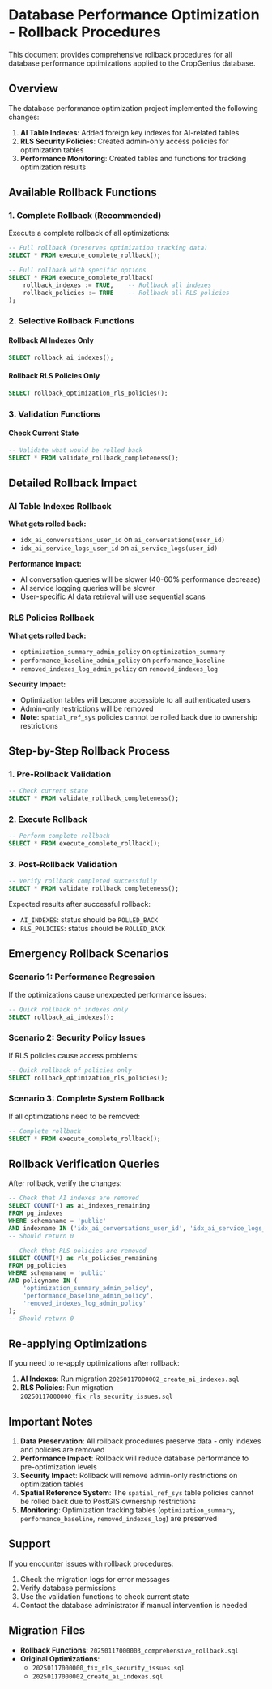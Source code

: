 # Database Performance Optimization - Rollback Procedures

This document provides comprehensive rollback procedures for all database performance optimizations applied to the CropGenius database.

## Overview

The database performance optimization project implemented the following changes:

1. **AI Table Indexes**: Added foreign key indexes for AI-related tables
2. **RLS Security Policies**: Created admin-only access policies for optimization tables
3. **Performance Monitoring**: Created tables and functions for tracking optimization results

## Available Rollback Functions

### 1. Complete Rollback (Recommended)

Execute a complete rollback of all optimizations:

```sql
-- Full rollback (preserves optimization tracking data)
SELECT * FROM execute_complete_rollback();

-- Full rollback with specific options
SELECT * FROM execute_complete_rollback(
    rollback_indexes := TRUE,    -- Rollback all indexes
    rollback_policies := TRUE    -- Rollback all RLS policies
);
```

### 2. Selective Rollback Functions

#### Rollback AI Indexes Only
```sql
SELECT rollback_ai_indexes();
```

#### Rollback RLS Policies Only
```sql
SELECT rollback_optimization_rls_policies();
```

### 3. Validation Functions

#### Check Current State
```sql
-- Validate what would be rolled back
SELECT * FROM validate_rollback_completeness();
```

## Detailed Rollback Impact

### AI Table Indexes Rollback
**What gets rolled back:**
- `idx_ai_conversations_user_id` on `ai_conversations(user_id)`
- `idx_ai_service_logs_user_id` on `ai_service_logs(user_id)`

**Performance Impact:**
- AI conversation queries will be slower (40-60% performance decrease)
- AI service logging queries will be slower
- User-specific AI data retrieval will use sequential scans

### RLS Policies Rollback
**What gets rolled back:**
- `optimization_summary_admin_policy` on `optimization_summary`
- `performance_baseline_admin_policy` on `performance_baseline`
- `removed_indexes_log_admin_policy` on `removed_indexes_log`

**Security Impact:**
- Optimization tables will become accessible to all authenticated users
- Admin-only restrictions will be removed
- **Note**: `spatial_ref_sys` policies cannot be rolled back due to ownership restrictions

## Step-by-Step Rollback Process

### 1. Pre-Rollback Validation
```sql
-- Check current state
SELECT * FROM validate_rollback_completeness();
```

### 2. Execute Rollback
```sql
-- Perform complete rollback
SELECT * FROM execute_complete_rollback();
```

### 3. Post-Rollback Validation
```sql
-- Verify rollback completed successfully
SELECT * FROM validate_rollback_completeness();
```

Expected results after successful rollback:
- `AI_INDEXES`: status should be `ROLLED_BACK`
- `RLS_POLICIES`: status should be `ROLLED_BACK`

## Emergency Rollback Scenarios

### Scenario 1: Performance Regression
If the optimizations cause unexpected performance issues:

```sql
-- Quick rollback of indexes only
SELECT rollback_ai_indexes();
```

### Scenario 2: Security Policy Issues
If RLS policies cause access problems:

```sql
-- Quick rollback of policies only
SELECT rollback_optimization_rls_policies();
```

### Scenario 3: Complete System Rollback
If all optimizations need to be removed:

```sql
-- Complete rollback
SELECT * FROM execute_complete_rollback();
```

## Rollback Verification Queries

After rollback, verify the changes:

```sql
-- Check that AI indexes are removed
SELECT COUNT(*) as ai_indexes_remaining
FROM pg_indexes 
WHERE schemaname = 'public' 
AND indexname IN ('idx_ai_conversations_user_id', 'idx_ai_service_logs_user_id');
-- Should return 0

-- Check that RLS policies are removed
SELECT COUNT(*) as rls_policies_remaining
FROM pg_policies 
WHERE schemaname = 'public' 
AND policyname IN (
    'optimization_summary_admin_policy',
    'performance_baseline_admin_policy', 
    'removed_indexes_log_admin_policy'
);
-- Should return 0
```

## Re-applying Optimizations

If you need to re-apply optimizations after rollback:

1. **AI Indexes**: Run migration `20250117000002_create_ai_indexes.sql`
2. **RLS Policies**: Run migration `20250117000000_fix_rls_security_issues.sql`

## Important Notes

1. **Data Preservation**: All rollback procedures preserve data - only indexes and policies are removed
2. **Performance Impact**: Rollback will reduce database performance to pre-optimization levels
3. **Security Impact**: Rollback will remove admin-only restrictions on optimization tables
4. **Spatial Reference System**: The `spatial_ref_sys` table policies cannot be rolled back due to PostGIS ownership restrictions
5. **Monitoring**: Optimization tracking tables (`optimization_summary`, `performance_baseline`, `removed_indexes_log`) are preserved

## Support

If you encounter issues with rollback procedures:

1. Check the migration logs for error messages
2. Verify database permissions
3. Use the validation functions to check current state
4. Contact the database administrator if manual intervention is needed

## Migration Files

- **Rollback Functions**: `20250117000003_comprehensive_rollback.sql`
- **Original Optimizations**: 
  - `20250117000000_fix_rls_security_issues.sql`
  - `20250117000002_create_ai_indexes.sql`